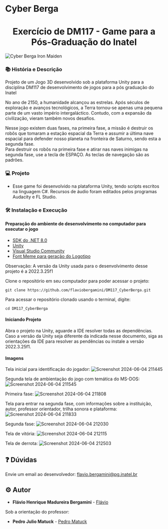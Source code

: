 # Cyber Berga


<h1 align="center">Exercício de DM117 - Game para a Pós-Graduação do Inatel</h1>

 ![Cyber Berga Iron Maiden](https://github.com/flaviobergamini/DM117_CyberBerga/assets/38368729/03ab95c0-9012-4c6a-b505-95b21983d6f0)

### :books: História e Descrição
<p>Projeto de um Jogo 3D desenvolvido sob a plataforma Unity para a disciplina DM117 de desenvolvimento de jogos para a pós graduação do Inatel</p>

<p>No ano de 2150, a humanidade alcançou as estrelas. Após séculos de exploração e avanços tecnológicos, a Terra tornou-se apenas uma pequena parte de um vasto império intergaláctico. Contudo, com a expansão da civilização, vieram também novos desafios.</p>

<p>Nesse jogo existem duas fases, na primeira fase, a missão é destruir os robôs que tomaram a estação espacial da Terra e assumir a última nave espacial para defender nosso planeta na fronteira de Saturno, sendo esta a segunda fase. <br>  
Para destruir os robôs na primeira fase e atirar nas naves inimigas na segunda fase, use a tecla de ESPAÇO. As teclas de navegação são as padrões.                       
</p>

### :computer: Projeto
- Esse game foi desenvolvido na plataforma Unity, tendo scripts escritos na linguagem C#. Recursos de áudio foram editados pelos programas Audacity e FL Studio.

### :hammer_and_wrench: Instalação e Execução
#### Preparação do ambiente de desenvolvimento no computador para executar o jogo
- [SDK do .NET 8.0](https://dotnet.microsoft.com/pt-br/download/dotnet/8.0)
- [Unity](https://unity.com/download)
- [Visual Studio Community](https://visualstudio.microsoft.com/vs/community/)
- [Font Meme para geração do Logotipo](https://fontmeme.com/pt/fonte-do-iron-maiden/)

Observação: A versão da Unity usada para o desenvolvimento desse projeto é a 2022.3.25f1

Clone o repositório em seu computador para poder acessar o projeto:
```
git clone https://github.com/flaviobergamini/DM117_CyberBerga.git
```
Para acessar o repositório clonado usando o terminal, digite: 
```
cd DM117_CyberBerga
```

#### Iniciando Projeto
Abra o projeto na Unity, aguarde a IDE resolver todas as dependências. Caso a versão da Unity seja diferente da indicada nesse documento, siga as orientações da IDE para resolver as pendências ou instale a versão 2022.3.25f1.  


#### Imagens
Tela inicial para identificação do jogador:
![Screenshot 2024-06-04 211445](https://github.com/flaviobergamini/DM117_CyberBerga/assets/38368729/7631c059-0991-4626-bc3f-1a5ef52518c1)

Segunda tela de ambientação do jogo com temática do MS-DOS:
![Screenshot 2024-06-04 211545](https://github.com/flaviobergamini/DM117_CyberBerga/assets/38368729/800da3a5-1a39-4f6e-bc8d-8b2609555f6a)

Primeira fase:
![Screenshot 2024-06-04 211808](https://github.com/flaviobergamini/DM117_CyberBerga/assets/38368729/6ec20bcd-891b-4091-aea5-552bd6d259d7)

Tela para entrar na segunda fase, com informações sobre a instituição, autor, professor orientador, trilha sonora e  plataforma:
![Screenshot 2024-06-04 211833](https://github.com/flaviobergamini/DM117_CyberBerga/assets/38368729/1b3963f6-5c5e-4f5a-b55d-1d9259c83fc1)

Segunda fase:
![Screenshot 2024-06-04 212030](https://github.com/flaviobergamini/DM117_CyberBerga/assets/38368729/eea97da0-16a8-486b-972f-740f6665ecb0)

Tela de vitória:
![Screenshot 2024-06-04 212115](https://github.com/flaviobergamini/DM117_CyberBerga/assets/38368729/f3103d84-3ee6-4379-9ac8-2e3bb5df4175)

Tela de derrota:
![Screenshot 2024-06-04 212503](https://github.com/flaviobergamini/DM117_CyberBerga/assets/38368729/fd499e40-61b2-450f-a27f-749beadbf628)


## :question: Dúvidas
Envie um email ao desenvolvedor: flavio.bergamini@pg.inatel.br

## :gear: Autor

* **Flávio Henrique Madureira Bergamini** - [Flávio](https://github.com/flaviobergamini)

Sob a orientação do professor:
* **Pedro Julio Matuck** - [Pedro Matuck](https://github.com/pjmatuck)





